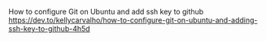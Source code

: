 How to configure Git on Ubuntu and add ssh key to github
https://dev.to/kellycarvalho/how-to-configure-git-on-ubuntu-and-adding-ssh-key-to-github-4h5d
